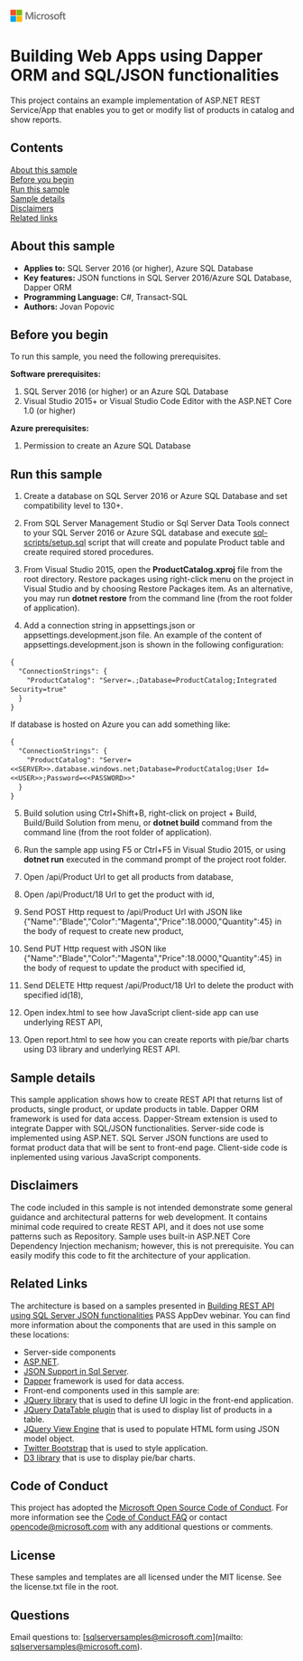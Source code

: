 ![](./media/solutions-microsoft-logo-small.png)
# Building Web Apps using Dapper ORM and SQL/JSON functionalities 

This project contains an example implementation of ASP.NET REST Service/App that enables you to get or modify list of products in catalog and show reports.

## Contents

[About this sample](#about-this-sample)<br/>
[Before you begin](#before-you-begin)<br/>
[Run this sample](#run-this-sample)<br/>
[Sample details](#sample-details)<br/>
[Disclaimers](#disclaimers)<br/>
[Related links](#related-links)<br/>

<a name=about-this-sample></a>

## About this sample

- **Applies to:** SQL Server 2016 (or higher), Azure SQL Database
- **Key features:** JSON functions in SQL Server 2016/Azure SQL Database, Dapper ORM
- **Programming Language:** C#, Transact-SQL
- **Authors:** Jovan Popovic

<a name=before-you-begin></a>

## Before you begin

To run this sample, you need the following prerequisites.

**Software prerequisites:**

1. SQL Server 2016 (or higher) or an Azure SQL Database
2. Visual Studio 2015+ or Visual Studio Code Editor with the ASP.NET Core 1.0 (or higher)

**Azure prerequisites:**

1. Permission to create an Azure SQL Database

<a name=run-this-sample></a>

## Run this sample

1. Create a database on SQL Server 2016 or Azure SQL Database and set compatibility level to 130+.

2. From SQL Server Management Studio or Sql Server Data Tools connect to your SQL Server 2016 or Azure SQL database and execute [sql-scripts/setup.sql](sql-scripts/setup.sql) script that will create and populate Product table and create required stored procedures.

3. From Visual Studio 2015, open the **ProductCatalog.xproj** file from the root directory. Restore packages using right-click menu on the project in Visual Studio and by choosing Restore Packages item. As an alternative, you may run **dotnet restore** from the command line (from the root folder of application).

4. Add a connection string in appsettings.json or appsettings.development.json file. An example of the content of appsettings.development.json is shown in the following configuration:

```
{
  "ConnectionStrings": {
    "ProductCatalog": "Server=.;Database=ProductCatalog;Integrated Security=true"
  }
}
```

If database is hosted on Azure you can add something like:
```
{
  "ConnectionStrings": {
    "ProductCatalog": "Server=<<SERVER>>.database.windows.net;Database=ProductCatalog;User Id=<<USER>>;Password=<<PASSWORD>>"
  }
}
```

5. Build solution using Ctrl+Shift+B, right-click on project + Build, Build/Build Solution from menu, or **dotnet build** command from the command line (from the root folder of application).

6. Run the sample app using F5 or Ctrl+F5 in Visual Studio 2015, or using **dotnet run** executed in the command prompt of the project root folder.  
  1. Open /api/Product Url to get all products from database,
  2. Open /api/Product/18 Url to get the product with id,
  3. Send POST Http request to /api/Product Url with JSON like {"Name":"Blade","Color":"Magenta","Price":18.0000,"Quantity":45} in the body of request to create new product,
  4. Send PUT Http request with JSON like {"Name":"Blade","Color":"Magenta","Price":18.0000,"Quantity":45} in the body of request to update the product with specified id,
  5. Send DELETE Http request /api/Product/18 Url to delete the product with specified id(18),
  6. Open index.html to see how JavaScript client-side app can use underlying REST API,
  7. Open report.html to see how you can create reports with pie/bar charts using D3 library and underlying REST API.

<a name=sample-details></a>

## Sample details

This sample application shows how to create REST API that returns list of products, single product, or update products in table.
Dapper ORM framework is used for data access. Dapper-Stream extension is used to integrate Dapper with SQL/JSON functionalities.
Server-side code is implemented using ASP.NET.
SQL Server JSON functions are used to format product data that will be sent to front-end page.
Client-side code is inplemented using various JavaScript components.

<a name=disclaimers></a>

## Disclaimers
The code included in this sample is not intended demonstrate some general guidance and architectural patterns for web development. It contains minimal code required to create REST API, and it does not use some patterns such as Repository. Sample uses built-in ASP.NET Core Dependency Injection mechanism; however, this is not prerequisite.
You can easily modify this code to fit the architecture of your application.

<a name=related-links></a>

## Related Links

The architecture is based on a samples presented in [Building REST API using SQL Server JSON functionalities](http://sqlblog.com/blogs/davide_mauri/archive/2017/04/30/pass-appdev-recording-building-rest-api-with-sql-server-using-json-functions.aspx) PASS AppDev webinar.
You can find more information about the components that are used in this sample on these locations: 
- Server-side components
 - [ASP.NET](http://www.asp.net).
 - [JSON Support in Sql Server](https://msdn.microsoft.com/en-us/library/dn921897.aspx).
 - [Dapper](https://github.com/StackExchange/Dapper) framework is used for data access. 
- Front-end components used in this sample are:
 - [JQuery library](https://jquery.com/) that is used to define UI logic in the front-end application.
 - [JQuery DataTable plugin](https://datatables.net/) that is used to display list of products in a table.
 - [JQuery View Engine](https://jocapc.github.io/jquery-view-engine/) that is used to populate HTML form using JSON model object.
 - [Twitter Bootstrap](http://getbootstrap.com/) that is used to style application.
 - [D3 library](https://d3js.org/) that is use to display pie/bar charts.

## Code of Conduct
This project has adopted the [Microsoft Open Source Code of Conduct](https://opensource.microsoft.com/codeofconduct/). For more information see the [Code of Conduct FAQ](https://opensource.microsoft.com/codeofconduct/faq/) or contact [opencode@microsoft.com](mailto:opencode@microsoft.com) with any additional questions or comments.

## License
These samples and templates are all licensed under the MIT license. See the license.txt file in the root.

## Questions
Email questions to: [sqlserversamples@microsoft.com](mailto: sqlserversamples@microsoft.com).